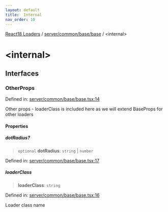 ```yaml
---
layout: default
title:  Internal 
nav_order: 10
---
```


[React18 Loaders](../../../../modules.md) / [server/common/base/base](index.md) / \<internal\>

# \<internal\>

## Interfaces

### OtherProps

Defined in: [server/common/base/base.tsx:14](https://github.com/react18-tools/turborepo-template/blob/747f592135576f89d486d5b401dbafe70b5452cc/lib/src/server/common/base/base.tsx#L14)

Other props - loaderClass is included here as we will extend BaseProps for other loaders

#### Properties

##### dotRadius?

> `optional` **dotRadius**: `string` \| `number`

Defined in: [server/common/base/base.tsx:17](https://github.com/react18-tools/turborepo-template/blob/747f592135576f89d486d5b401dbafe70b5452cc/lib/src/server/common/base/base.tsx#L17)

##### loaderClass

> **loaderClass**: `string`

Defined in: [server/common/base/base.tsx:16](https://github.com/react18-tools/turborepo-template/blob/747f592135576f89d486d5b401dbafe70b5452cc/lib/src/server/common/base/base.tsx#L16)

Loader class name
